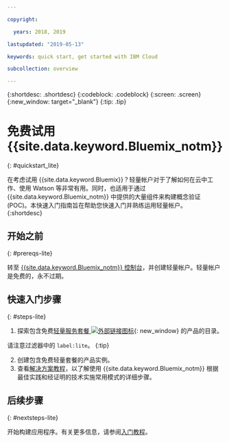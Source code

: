 ```yaml
---

copyright:

  years: 2018, 2019

lastupdated: "2019-05-13"

keywords: quick start, get started with IBM Cloud

subcollection: overview

---
```


{:shortdesc: .shortdesc}
{:codeblock: .codeblock}
{:screen: .screen}
{:new_window: target="_blank"}
{:tip: .tip}


# 免费试用 {{site.data.keyword.Bluemix_notm}}
{: #quickstart_lite}

在考虑试用 {{site.data.keyword.Bluemix}}？轻量帐户对于了解如何在云中工作、使用 Watson 等非常有用。同时，也适用于通过 {{site.data.keyword.Bluemix_notm}} 中提供的大量组件来构建概念验证 (POC)。本快速入门指南旨在帮助您快速入门并熟练运用轻量帐户。  
{:shortdesc}  

## 开始之前
{: #prereqs-lite}

转至 [{{site.data.keyword.Bluemix_notm}} 控制台](https://{DomainName})，并创建轻量帐户。轻量帐户是免费的，永不过期。

## 快速入门步骤
{: #steps-lite}

1. 探索包含免费[轻量服务套餐 ![外部链接图标](../icons/launch-glyph.svg "外部链接图标")](https://{DomainName}/catalog/?search=label:lite){: new_window} 的产品的目录。
  
  请注意过滤器中的 `label:lite`。
  {:tip}

2. 创建包含免费轻量套餐的产品实例。
3. 查看[解决方案教程](/docs/tutorials?topic=solution-tutorials-tutorials)，以了解使用 {{site.data.keyword.Bluemix_notm}} 根据最佳实践和经证明的技术实施常用模式的详细步骤。 


## 后续步骤
{: #nextsteps-lite}

开始构建应用程序。有关更多信息，请参阅[入门教程](/docs/apps/tutorials?topic=creating-apps-tutorial-getting-started)。 


